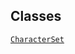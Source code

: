## Classes

<a href="../object/CharacterSet.html#CharacterSet"
target="main"><code>CharacterSet</code></a>  
